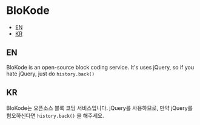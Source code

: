 # BloKode

 - [EN](#EN)
 - [KR](#KR)


## EN
BloKode is an open-source block coding service.
It's uses jQuery, so if you hate jQuery, just do `history.back()`

## KR
BloKode는 오픈소스 블록 코딩 서비스입니다.
jQuery를 사용하므로, 만약 jQuery를 혐오하신다면 `history.back()` 을 해주세요.
